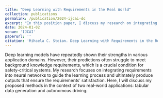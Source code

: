 ```yaml
---
title: "Deep Learning with Requirements in the Real World"
collection: publications
permalink: /publication/2024-ijcai-dc
excerpt: "In this position paper, I discuss my research on integrating requirements into neural networks to guide the learning process and ultimately produce outputs that ensure the requirements’ satisfaction for two real-world applications: tabular data generation and autonomous driving."
date: 2024-01-02
venue: 'IJCAI'
paperurl: ''
citation: 'Mihaela C. Stoian. Deep Learning with Requirements in the Real World. Accepted at IJCAI 2024 Doctoral Consortium.'
---
```


Deep learning models have repeatedly shown their strengths in various application domains. 
However, their predictions often struggle to meet background knowledge requirements, which is a crucial condition for safety-critical systems. 
My research focuses on integrating requirements into neural networks to guide the learning process and ultimately produce outputs that ensure the requirements’ satisfaction. 
Here, I will discuss my proposed methods in the context of two real-world applications: tabular data generation and autonomous driving.
